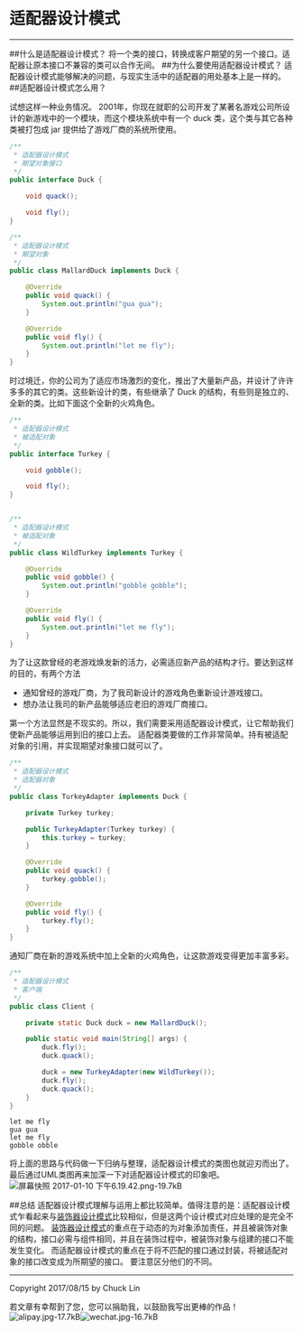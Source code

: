 # 适配器设计模式


---

##什么是适配器设计模式？
将一个类的接口，转换成客户期望的另一个接口。适配器让原本接口不兼容的类可以合作无间。
##为什么要使用适配器设计模式？
适配器设计模式能够解决的问题，与现实生活中的适配器的用处基本上是一样的。
##适配器设计模式怎么用？

试想这样一种业务情况。
2001年，你现在就职的公司开发了某著名游戏公司所设计的新游戏中的一个模块，而这个模块系统中有一个 duck 类，这个类与其它各种类被打包成 jar 提供给了游戏厂商的系统所使用。
```java
/**
 * 适配器设计模式
 * 期望对象接口
 */
public interface Duck {

    void quack();

    void fly();
}

/**
 * 适配器设计模式
 * 期望对象
 */
public class MallardDuck implements Duck {

    @Override
    public void quack() {
        System.out.println("gua gua");
    }

    @Override
    public void fly() {
        System.out.println("let me fly");
    }
}


```
时过境迁，你的公司为了适应市场激烈的变化，推出了大量新产品，并设计了许许多多的其它的类。这些新设计的类，有些继承了 Duck 的结构，有些则是独立的、全新的类。比如下面这个全新的火鸡角色。
```java
/**
 * 适配器设计模式
 * 被适配对象
 */
public interface Turkey {

    void gobble();

    void fly();
}


/**
 * 适配器设计模式
 * 被适配对象
 */
public class WildTurkey implements Turkey {

    @Override
    public void gobble() {
        System.out.println("gobble gobble");
    }

    @Override
    public void fly() {
        System.out.println("let me fly");
    }
}

```
为了让这款曾经的老游戏焕发新的活力，必需适应新产品的结构才行。要达到这样的目的，有两个方法

 - 通知曾经的游戏厂商，为了我司新设计的游戏角色重新设计游戏接口。
 - 想办法让我司的新产品能够适应老旧的游戏厂商接口。

第一个方法显然是不现实的。所以，我们需要采用适配器设计模式，让它帮助我们使新产品能够运用到旧的接口上去。
适配器类要做的工作非常简单。持有被适配对象的引用，并实现期望对象接口就可以了。

```java
/**
 * 适配器设计模式
 * 适配器对象
 */
public class TurkeyAdapter implements Duck {

    private Turkey turkey;

    public TurkeyAdapter(Turkey turkey) {
        this.turkey = turkey;
    }

    @Override
    public void quack() {
        turkey.gobble();
    }

    @Override
    public void fly() {
        turkey.fly();
    }
}
```
通知厂商在新的游戏系统中加上全新的火鸡角色，让这款游戏变得更加丰富多彩。
```java
/**
 * 适配器设计模式
 * 客户端
 */
public class Client {

    private static Duck duck = new MallardDuck();

    public static void main(String[] args) {
        duck.fly();
        duck.quack();

        duck = new TurkeyAdapter(new WildTurkey());
        duck.fly();
        duck.quack();
    }
}

```

```
let me fly
gua gua
let me fly
gobble obble
```
将上面的思路与代码做一下归纳与整理，适配器设计模式的类图也就迎刃而出了。
最后通过UML类图再来加深一下对适配器设计模式的印象吧。
![屏幕快照 2017-01-10 下午6.19.42.png-19.7kB][1]


##总结
适配器设计模式理解与运用上都比较简单。值得注意的是：适配器设计模式乍看起来与[装饰器设计模式](https://www.zybuluo.com/mikumikulch/note/578864)比较相似，但是这两个设计模式对应处理的是完全不同的问题。
[装饰器设计模式](https://www.zybuluo.com/mikumikulch/note/578864)的重点在于动态的为对象添加责任，并且被装饰对象的结构，接口必需与组件相同，并且在装饰过程中，被装饰对象与组建的接口不能发生变化。
而适配器设计模式的重点在于将不匹配的接口通过封装，将被适配对象的接口改变成为所期望的接口。
要注意区分他们的不同。


 ---
Copyright 2017/08/15 by Chuck Lin

若文章有幸帮到了您，您可以捐助我，以鼓励我写出更棒的作品！
![alipay.jpg-17.7kB][99]![wechat.jpg-16.7kB][98]


[99]: http://static.zybuluo.com/mikumikulch/6g65s5tsspdmsk87a8ariszo/alipay.jpg
[98]: http://static.zybuluo.com/mikumikulch/rk5hldgo4wi9fv23xu3vm8pf/wechat.jpg





  [1]: http://static.zybuluo.com/mikumikulch/p3u4nb8cck49jkz92go8v62a/%E5%B1%8F%E5%B9%95%E5%BF%AB%E7%85%A7%202017-01-10%20%E4%B8%8B%E5%8D%886.19.42.png